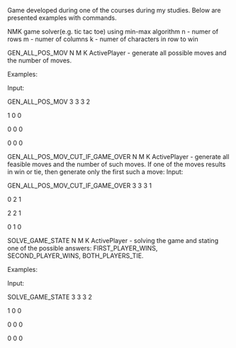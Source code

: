 Game developed during one of the courses during my studies. Below are presented examples with commands.

NMK game solver(e.g. tic tac toe) using min-max algorithm
n - numer of rows
m - numer of columns
k - numer of characters in row to win


GEN_ALL_POS_MOV N M K ActivePlayer - generate all possible moves and the number of moves.

Examples:

Input:

GEN_ALL_POS_MOV 3 3 3 2

1 0 0

0 0 0

0 0 0

GEN_ALL_POS_MOV_CUT_IF_GAME_OVER N M K ActivePlayer - generate all feasible moves and the number of such moves. If one of the moves results in win or tie, then generate only the first such a move:
Input:

GEN_ALL_POS_MOV_CUT_IF_GAME_OVER 3 3 3 1

0 2 1

2 2 1

0 1 0

SOLVE_GAME_STATE N M K ActivePlayer - solving the game and stating one of the possible answers: FIRST_PLAYER_WINS, SECOND_PLAYER_WINS, BOTH_PLAYERS_TIE.

Examples:

Input:

SOLVE_GAME_STATE 3 3 3 2

1 0 0

0 0 0

0 0 0
